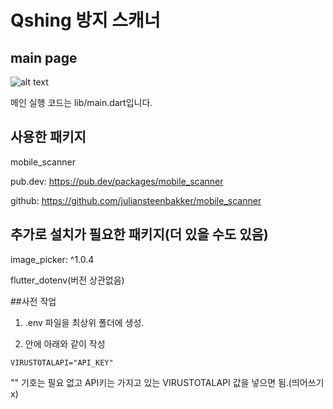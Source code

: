 # Qshing 방지 스캐너

## main page


![alt text](https://github.com/SCHCapstone2024-Qshing/virustotal_api/blob/main/image/123.png)


메인 실행 코드는 lib/main.dart입니다.



## 사용한 패키지

mobile_scanner

pub.dev: https://pub.dev/packages/mobile_scanner

github: https://github.com/juliansteenbakker/mobile_scanner

## 추가로 설치가 필요한 패키지(더 있을 수도 있음)

image_picker: ^1.0.4

flutter_dotenv(버전 상관없음)

##사전 작업

1. .env 파일을 최상위 폴더에 생성.

2. 안에 아래와 같이 작성
```
VIRUSTOTALAPI="API_KEY"
```
"" 기호는 필요 없고 API키는 가지고 있는 VIRUSTOTALAPI 값을 넣으면 됨.(띄어쓰기 x)
